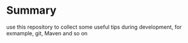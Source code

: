 # Summary

use this repository to collect some useful tips during development, for exmample, git, Maven and so on

